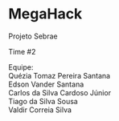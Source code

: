 # MegaHack
Projeto Sebrae

Time #2

Equipe:<br /> 
Quézia Tomaz Pereira Santana <br /> 
Edson Vander Santana<br /> 
Carlos da Silva Cardoso Júnior<br /> 
Tiago da Silva Sousa<br /> 
Valdir Correia Silva
